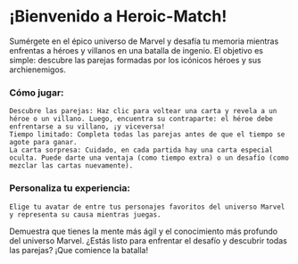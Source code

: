 # ¡Bienvenido a Heroic-Match!
Sumérgete en el épico universo de Marvel y desafía tu memoria mientras enfrentas a héroes y villanos en una batalla de ingenio. El objetivo es simple: descubre las parejas formadas por los icónicos héroes y sus archienemigos.

### Cómo jugar:

    Descubre las parejas: Haz clic para voltear una carta y revela a un héroe o un villano. Luego, encuentra su contraparte: el héroe debe enfrentarse a su villano, ¡y viceversa!
    Tiempo limitado: Completa todas las parejas antes de que el tiempo se agote para ganar.
    La carta sorpresa: Cuidado, en cada partida hay una carta especial oculta. Puede darte una ventaja (como tiempo extra) o un desafío (como mezclar las cartas nuevamente).

### Personaliza tu experiencia:

    Elige tu avatar de entre tus personajes favoritos del universo Marvel y representa su causa mientras juegas.

Demuestra que tienes la mente más ágil y el conocimiento más profundo del universo Marvel. ¿Estás listo para enfrentar el desafío y descubrir todas las parejas? ¡Que comience la batalla!